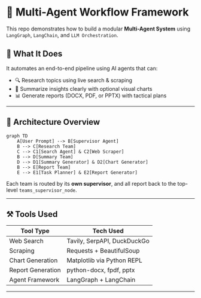 # 🧠 Multi-Agent Workflow Framework

This repo demonstrates how to build a modular **Multi-Agent System** using `LangGraph`, `LangChain`, and `LLM Orchestration`.

## 🚀 What It Does

It automates an end-to-end pipeline using AI agents that can:
- 🔍 Research topics using live search & scraping
- 📝 Summarize insights clearly with optional visual charts
- 📊 Generate reports (DOCX, PDF, or PPTX) with tactical plans

---

## 🧱 Architecture Overview

```mermaid
graph TD
    A[User Prompt] --> B[Supervisor Agent]
    B --> C[Research Team]
    C --> C1[Search Agent] & C2[Web Scraper]
    B --> D[Summary Team]
    D --> D1[Summary Generator] & D2[Chart Generator]
    B --> E[Report Team]
    E --> E1[Task Planner] & E2[Report Generator]
```

Each team is routed by its **own supervisor**, and all report back to the top-level `teams_supervisor_node`.

---

## ⚒️ Tools Used

| Tool Type         | Tech Used                    |
|------------------|------------------------------|
| Web Search        | Tavily, SerpAPI, DuckDuckGo |
| Scraping          | Requests + BeautifulSoup     |
| Chart Generation  | Matplotlib via Python REPL   |
| Report Generation | python-docx, fpdf, pptx      |
| Agent Framework   | LangGraph + LangChain        |

---
